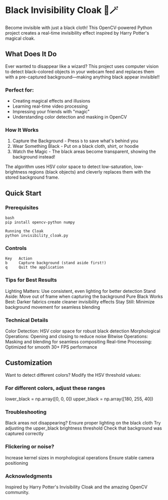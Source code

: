 # Black Invisibility Cloak 🔮🪄

Become invisible with just a black cloth! This OpenCV-powered Python project creates a real-time invisibility effect inspired by Harry Potter's magical cloak.

## What Does It Do 
Ever wanted to disappear like a wizard? This project uses computer vision to detect black-colored objects in your webcam feed and replaces them with a pre-captured background—making anything black appear invisible!!

### Perfect for:
- Creating magical effects and illusions
- Learning real-time video processing
- Impressing your friends with "magic"
- Understanding color detection and masking in OpenCV

### How It Works 

1. Capture the Background - Press `b` to save what's behind you
2. Wear Something Black - Put on a black cloth, shirt, or hoodie
3. Watch the Magic - The black areas become transparent, showing the background instead!

The algorithm uses HSV color space to detect low-saturation, low-brightness regions (black objects) and cleverly replaces them with the stored background frame.

## Quick Start

### Prerequisites
```
bash
pip install opencv-python numpy

Running the Cloak
python invisibility_cloak.py
```
### Controls
```
Key   Action
b     Capture background (stand aside first!)
q     Quit the application
```
### Tips for Best Results

Lighting Matters: Use consistent, even lighting for better detection
Stand Aside: Move out of frame when capturing the background
Pure Black Works Best: Darker fabrics create cleaner invisibility effects
Stay Still: Minimize background movement for seamless blending

### Technical Details

Color Detection: HSV color space for robust black detection
Morphological Operations: Opening and closing to reduce noise
Bitwise Operations: Masking and blending for seamless compositing
Real-time Processing: Optimized for smooth 30+ FPS performance

## Customization
Want to detect different colors? Modify the HSV threshold values:
### For different colors, adjust these ranges
lower_black = np.array([0, 0, 0])
upper_black = np.array([180, 255, 40])

### Troubleshooting

Black areas not disappearing?
Ensure proper lighting on the black cloth
Try adjusting the upper_black brightness threshold
Check that background was captured correctly

### Flickering or noise?
Increase kernel sizes in morphological operations
Ensure stable camera positioning

### Acknowledgments
Inspired by Harry Potter's Invisibility Cloak and the amazing OpenCV community.
